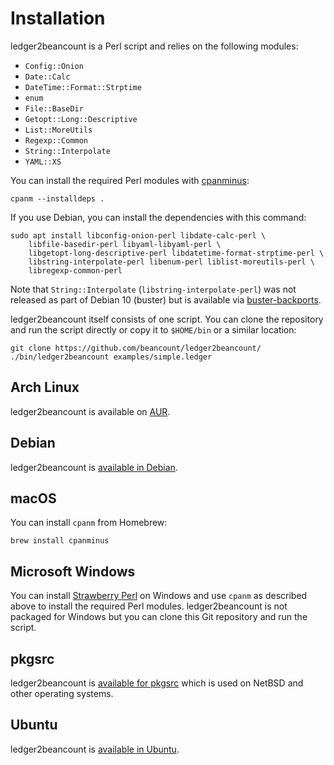 # Installation

ledger2beancount is a Perl script and relies on the following modules:

* `Config::Onion`
* `Date::Calc`
* `DateTime::Format::Strptime`
* `enum`
* `File::BaseDir`
* `Getopt::Long::Descriptive`
* `List::MoreUtils`
* `Regexp::Common`
* `String::Interpolate`
* `YAML::XS`

You can install the required Perl modules with
[cpanminus](https://metacpan.org/pod/distribution/App-cpanminus/bin/cpanm):

```shell
cpanm --installdeps .
```

If you use Debian, you can install the dependencies with this command:

```shell
sudo apt install libconfig-onion-perl libdate-calc-perl \
    libfile-basedir-perl libyaml-libyaml-perl \
    libgetopt-long-descriptive-perl libdatetime-format-strptime-perl \
    libstring-interpolate-perl libenum-perl liblist-moreutils-perl \
    libregexp-common-perl
```

Note that `String::Interpolate` (`libstring-interpolate-perl`) was not
released as part of Debian 10 (buster) but is available via
[buster-backports](https://backports.debian.org/).

ledger2beancount itself consists of one script.  You can clone the
repository and run the script directly or copy it to `$HOME/bin` or
a similar location:

```shell
git clone https://github.com/beancount/ledger2beancount/
./bin/ledger2beancount examples/simple.ledger
```

## Arch Linux

ledger2beancount is available on [AUR](https://aur.archlinux.org/packages/ledger2beancount/).

## Debian

ledger2beancount is [available in Debian](https://packages.debian.org/ledger2beancount).

## macOS

You can install `cpanm` from Homebrew:

```shell
brew install cpanminus
```

## Microsoft Windows

You can install [Strawberry Perl](http://strawberryperl.com/) on Windows
and use `cpanm` as described above to install the required Perl modules.
ledger2beancount is not packaged for Windows but you can clone this Git
repository and run the script.

## pkgsrc

ledger2beancount is [available for pkgsrc](https://pkgsrc.se/finance/ledger2beancount)
which is used on NetBSD and other operating systems.

## Ubuntu

ledger2beancount is [available in Ubuntu](https://packages.ubuntu.com/ledger2beancount).

